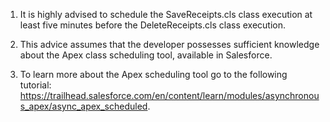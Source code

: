 1. It is highly advised to schedule the SaveReceipts.cls class execution at least five minutes before the DeleteReceipts.cls class execution.

2. This advice assumes that the developer possesses sufficient knowledge about the Apex class scheduling tool, available in Salesforce.

3. To learn more about the Apex scheduling tool go to the following tutorial: https://trailhead.salesforce.com/en/content/learn/modules/asynchronous_apex/async_apex_scheduled.
